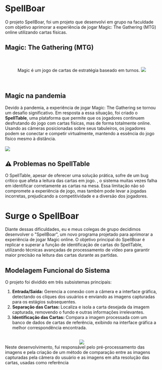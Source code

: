 <h1>SpellBoar</h1>
O projeto SpellBoar, foi um projeto que desenvolvi em grupo na faculdade com objetivo aprimorar a experiência de jogar Magic: The Gathering (MTG) online utilizando cartas físicas.

<h2>Magic: The Gathering (MTG)</h2>
<br></br>
<div align="center">
Magic é um jogo de cartas de estratégia baseado em turnos.
<img src="https://github.com/user-attachments/assets/a480e6ec-28d7-437c-8560-ef33e76757ea"></div>
<br></br>
<h2>Magic na pandemia</h2>
Devido à pandemia, a experiência de jogar Magic: The Gathering se tornou um desafio significativo. Em resposta a essa situação, foi criado o <b>SpellTable</b>, uma plataforma que permite que os jogadores continuem desfrutando do jogo com cartas físicas, mas de forma totalmente online. Usando as câmeras posicionadas sobre seus tabuleiros, os jogadores podem se conectar e competir virtualmente, mantendo a essência do jogo físico mesmo à distância.
<br></br>


<img src="https://github.com/user-attachments/assets/4a1edfa7-d9f9-4909-991b-f0c405c33857">

<h2>⚠️ Problemas no SpellTable</h2>
O SpellTable, apesar de oferecer uma solução prática, sofre de um bug crítico que afeta a leitura das cartas em jogo.
, o sistema muitas vezes falha em identificar corretamente as cartas na mesa. Essa limitação não só compromete a experiência de jogo, mas também pode levar a jogadas incorretas, prejudicando a competitividade e a diversão dos jogadores.

<h1>Surge o SpellBoar</h1>
Diante dessas dificuldades, eu e meus colegas de grupo decidimos desenvolver o "SpellBoar", um novo programa projetado para aprimorar a experiência de jogar Magic online.
O objetivo principal do SpellBoar é replicar e superar a função de identificação de cartas do SpellTable, utilizando técnicas avançadas de processamento de vídeo para garantir maior precisão na leitura das cartas durante as partidas.


<h2>Modelagem Funcional do Sistema</h2>
<p>O projeto foi dividido em três subsistemas principais:</p>
<ol>
    <li><strong>Entrada/Saída:</strong> Gerencia a conexão com a câmera e a interface gráfica, detectando os cliques dos usuários e enviando as imagens capturadas para os estágios subsequentes.</li>
    <li><strong>Separação das Cartas:</strong> Localiza e isola a carta desejada da imagem capturada, removendo o fundo e outras informações irrelevantes.</li>
    <li><strong>Identificação das Cartas:</strong> Compara a imagem processada com um banco de dados de cartas de referência, exibindo na interface gráfica a melhor correspondência encontrada.</li>
</ol>
<br>
<div align="center"><img src="https://github.com/user-attachments/assets/bb04ecd3-7f3c-4a18-b257-d7162bcfd8ff"></div>
Neste desenvolvimento, fui responsável pelo pré-processamento das imagens e pela criação de um método de comparação entre as imagens capturadas pela câmera do usuário e as imagens em alta resolução das cartas, usadas como referência
